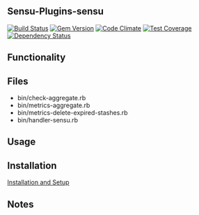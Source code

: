 ## Sensu-Plugins-sensu

[![Build Status](https://travis-ci.org/sensu-plugins/sensu-plugins-sensu.svg?branch=master)](https://travis-ci.org/sensu-plugins/sensu-plugins-sensu)
[![Gem Version](https://badge.fury.io/rb/sensu-plugins-sensu.svg)](http://badge.fury.io/rb/sensu-plugins-sensu)
[![Code Climate](https://codeclimate.com/github/sensu-plugins/sensu-plugins-sensu/badges/gpa.svg)](https://codeclimate.com/github/sensu-plugins/sensu-plugins-sensu)
[![Test Coverage](https://codeclimate.com/github/sensu-plugins/sensu-plugins-sensu/badges/coverage.svg)](https://codeclimate.com/github/sensu-plugins/sensu-plugins-sensu)
[![Dependency Status](https://gemnasium.com/sensu-plugins/sensu-plugins-sensu.svg)](https://gemnasium.com/sensu-plugins/sensu-plugins-sensu)

## Functionality

## Files
 * bin/check-aggregate.rb
 * bin/metrics-aggregate.rb
 * bin/metrics-delete-expired-stashes.rb
 * bin/handler-sensu.rb

## Usage

## Installation

[Installation and Setup](https://github.com/sensu-plugins/documentation/blob/master/user_docs/installation_instructions.md)

## Notes
